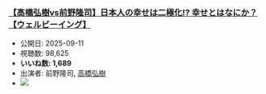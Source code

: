 ### [【高橋弘樹vs前野隆司】日本人の幸せは二極化!? 幸せとはなにか？【ウェルビーイング】](https://www.youtube.com/watch?v=qYLUxdwmXTQ)
-   公開日: 2025-09-11
-   視聴数: 98,625
-   **いいね数: 1,689**
-   出演者: 前野隆司, [高橋弘樹](/rehacq_fan/people/高橋弘樹 "wikilink")
- [![](https://img.youtube.com/vi/qYLUxdwmXTQ/hqdefault.jpg)](https://www.youtube.com/watch?v=qYLUxdwmXTQ)
